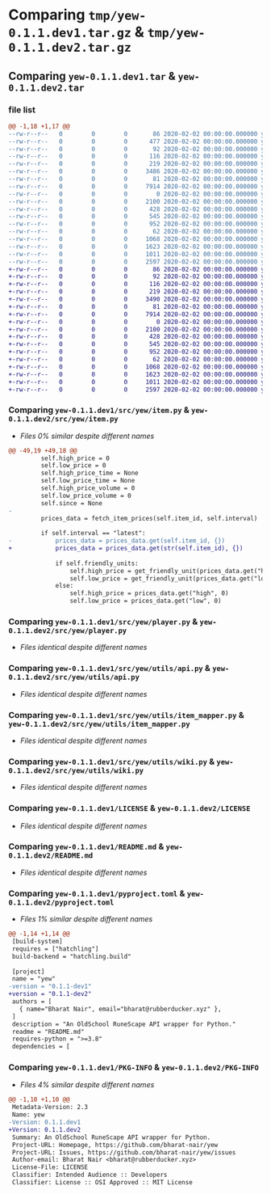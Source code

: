# Comparing `tmp/yew-0.1.1.dev1.tar.gz` & `tmp/yew-0.1.1.dev2.tar.gz`

## Comparing `yew-0.1.1.dev1.tar` & `yew-0.1.1.dev2.tar`

### file list

```diff
@@ -1,18 +1,17 @@
--rw-r--r--   0        0        0       86 2020-02-02 00:00:00.000000 yew-0.1.1.dev1/requirements.txt
--rw-r--r--   0        0        0      477 2020-02-02 00:00:00.000000 yew-0.1.1.dev1/setup.py
--rw-r--r--   0        0        0       92 2020-02-02 00:00:00.000000 yew-0.1.1.dev1/test.py
--rw-r--r--   0        0        0      116 2020-02-02 00:00:00.000000 yew-0.1.1.dev1/src/yew/__init__.py
--rw-r--r--   0        0        0      219 2020-02-02 00:00:00.000000 yew-0.1.1.dev1/src/yew/base.py
--rw-r--r--   0        0        0     3486 2020-02-02 00:00:00.000000 yew-0.1.1.dev1/src/yew/item.py
--rw-r--r--   0        0        0       81 2020-02-02 00:00:00.000000 yew-0.1.1.dev1/src/yew/npc.py
--rw-r--r--   0        0        0     7914 2020-02-02 00:00:00.000000 yew-0.1.1.dev1/src/yew/player.py
--rw-r--r--   0        0        0        0 2020-02-02 00:00:00.000000 yew-0.1.1.dev1/src/yew/utils/__init__.py
--rw-r--r--   0        0        0     2100 2020-02-02 00:00:00.000000 yew-0.1.1.dev1/src/yew/utils/api.py
--rw-r--r--   0        0        0      428 2020-02-02 00:00:00.000000 yew-0.1.1.dev1/src/yew/utils/format.py
--rw-r--r--   0        0        0      545 2020-02-02 00:00:00.000000 yew-0.1.1.dev1/src/yew/utils/item_mapper.py
--rw-r--r--   0        0        0      952 2020-02-02 00:00:00.000000 yew-0.1.1.dev1/src/yew/utils/wiki.py
--rw-r--r--   0        0        0       62 2020-02-02 00:00:00.000000 yew-0.1.1.dev1/.gitignore
--rw-r--r--   0        0        0     1068 2020-02-02 00:00:00.000000 yew-0.1.1.dev1/LICENSE
--rw-r--r--   0        0        0     1623 2020-02-02 00:00:00.000000 yew-0.1.1.dev1/README.md
--rw-r--r--   0        0        0     1011 2020-02-02 00:00:00.000000 yew-0.1.1.dev1/pyproject.toml
--rw-r--r--   0        0        0     2597 2020-02-02 00:00:00.000000 yew-0.1.1.dev1/PKG-INFO
+-rw-r--r--   0        0        0       86 2020-02-02 00:00:00.000000 yew-0.1.1.dev2/requirements.txt
+-rw-r--r--   0        0        0       92 2020-02-02 00:00:00.000000 yew-0.1.1.dev2/test.py
+-rw-r--r--   0        0        0      116 2020-02-02 00:00:00.000000 yew-0.1.1.dev2/src/yew/__init__.py
+-rw-r--r--   0        0        0      219 2020-02-02 00:00:00.000000 yew-0.1.1.dev2/src/yew/base.py
+-rw-r--r--   0        0        0     3490 2020-02-02 00:00:00.000000 yew-0.1.1.dev2/src/yew/item.py
+-rw-r--r--   0        0        0       81 2020-02-02 00:00:00.000000 yew-0.1.1.dev2/src/yew/npc.py
+-rw-r--r--   0        0        0     7914 2020-02-02 00:00:00.000000 yew-0.1.1.dev2/src/yew/player.py
+-rw-r--r--   0        0        0        0 2020-02-02 00:00:00.000000 yew-0.1.1.dev2/src/yew/utils/__init__.py
+-rw-r--r--   0        0        0     2100 2020-02-02 00:00:00.000000 yew-0.1.1.dev2/src/yew/utils/api.py
+-rw-r--r--   0        0        0      428 2020-02-02 00:00:00.000000 yew-0.1.1.dev2/src/yew/utils/format.py
+-rw-r--r--   0        0        0      545 2020-02-02 00:00:00.000000 yew-0.1.1.dev2/src/yew/utils/item_mapper.py
+-rw-r--r--   0        0        0      952 2020-02-02 00:00:00.000000 yew-0.1.1.dev2/src/yew/utils/wiki.py
+-rw-r--r--   0        0        0       62 2020-02-02 00:00:00.000000 yew-0.1.1.dev2/.gitignore
+-rw-r--r--   0        0        0     1068 2020-02-02 00:00:00.000000 yew-0.1.1.dev2/LICENSE
+-rw-r--r--   0        0        0     1623 2020-02-02 00:00:00.000000 yew-0.1.1.dev2/README.md
+-rw-r--r--   0        0        0     1011 2020-02-02 00:00:00.000000 yew-0.1.1.dev2/pyproject.toml
+-rw-r--r--   0        0        0     2597 2020-02-02 00:00:00.000000 yew-0.1.1.dev2/PKG-INFO
```

### Comparing `yew-0.1.1.dev1/src/yew/item.py` & `yew-0.1.1.dev2/src/yew/item.py`

 * *Files 0% similar despite different names*

```diff
@@ -49,19 +49,18 @@
         self.high_price = 0
         self.low_price = 0
         self.high_price_time = None
         self.low_price_time = None
         self.high_price_volume = 0
         self.low_price_volume = 0
         self.since = None
-
         prices_data = fetch_item_prices(self.item_id, self.interval)
 
         if self.interval == "latest":
-            prices_data = prices_data.get(self.item_id, {})
+            prices_data = prices_data.get(str(self.item_id), {})
 
             if self.friendly_units:
                 self.high_price = get_friendly_unit(prices_data.get("high", 0))
                 self.low_price = get_friendly_unit(prices_data.get("low", 0))
             else:
                 self.high_price = prices_data.get("high", 0)
                 self.low_price = prices_data.get("low", 0)
```

### Comparing `yew-0.1.1.dev1/src/yew/player.py` & `yew-0.1.1.dev2/src/yew/player.py`

 * *Files identical despite different names*

### Comparing `yew-0.1.1.dev1/src/yew/utils/api.py` & `yew-0.1.1.dev2/src/yew/utils/api.py`

 * *Files identical despite different names*

### Comparing `yew-0.1.1.dev1/src/yew/utils/item_mapper.py` & `yew-0.1.1.dev2/src/yew/utils/item_mapper.py`

 * *Files identical despite different names*

### Comparing `yew-0.1.1.dev1/src/yew/utils/wiki.py` & `yew-0.1.1.dev2/src/yew/utils/wiki.py`

 * *Files identical despite different names*

### Comparing `yew-0.1.1.dev1/LICENSE` & `yew-0.1.1.dev2/LICENSE`

 * *Files identical despite different names*

### Comparing `yew-0.1.1.dev1/README.md` & `yew-0.1.1.dev2/README.md`

 * *Files identical despite different names*

### Comparing `yew-0.1.1.dev1/pyproject.toml` & `yew-0.1.1.dev2/pyproject.toml`

 * *Files 1% similar despite different names*

```diff
@@ -1,14 +1,14 @@
 [build-system]
 requires = ["hatchling"]
 build-backend = "hatchling.build"
 
 [project]
 name = "yew"
-version = "0.1.1-dev1"
+version = "0.1.1-dev2"
 authors = [
   { name="Bharat Nair", email="bharat@rubberducker.xyz" },
 ]
 description = "An OldSchool RuneScape API wrapper for Python."
 readme = "README.md"
 requires-python = ">=3.8"
 dependencies = [
```

### Comparing `yew-0.1.1.dev1/PKG-INFO` & `yew-0.1.1.dev2/PKG-INFO`

 * *Files 4% similar despite different names*

```diff
@@ -1,10 +1,10 @@
 Metadata-Version: 2.3
 Name: yew
-Version: 0.1.1.dev1
+Version: 0.1.1.dev2
 Summary: An OldSchool RuneScape API wrapper for Python.
 Project-URL: Homepage, https://github.com/bharat-nair/yew
 Project-URL: Issues, https://github.com/bharat-nair/yew/issues
 Author-email: Bharat Nair <bharat@rubberducker.xyz>
 License-File: LICENSE
 Classifier: Intended Audience :: Developers
 Classifier: License :: OSI Approved :: MIT License
```

